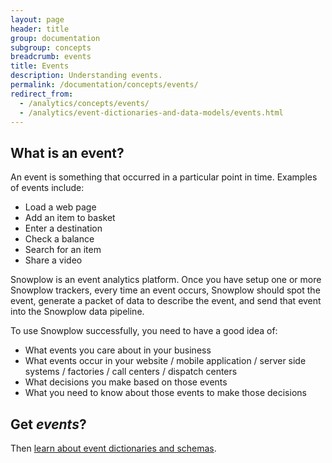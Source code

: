 ```yaml
---
layout: page
header: title
group: documentation
subgroup: concepts
breadcrumb: events
title: Events
description: Understanding events.
permalink: /documentation/concepts/events/
redirect_from:
  - /analytics/concepts/events/
  - /analytics/event-dictionaries-and-data-models/events.html
---
```


## What is an event?

An event is something that occurred in a particular point in time. Examples of events include:

* Load a web page
* Add an item to basket
* Enter a destination
* Check a balance
* Search for an item
* Share a video

Snowplow is an event analytics platform. Once you have setup one or more Snowplow trackers, every time an event occurs, Snowplow should spot the event, generate a packet of data to describe the event, and send that event into the Snowplow data pipeline.

To use Snowplow successfully, you need to have a good idea of:

* What events you care about in your business
* What events occur in your website / mobile application / server side systems / factories / call centers / dispatch centers
* What decisions you make based on those events
* What you need to know about those events to make those decisions

## Get *events*?

Then [learn about event dictionaries and schemas](../event-dictionaries-and-schemas).
